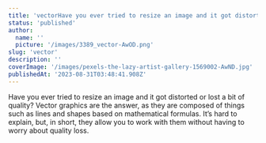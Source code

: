 ```yaml
---
title: 'vectorHave you ever tried to resize an image and it got distorted or lost a bit of quality? Vector graphics are the answer, as they are composed of things '
status: 'published'
author:
  name: ''
  picture: '/images/3389_vector-AwOD.png'
slug: 'vector'
description: ''
coverImage: '/images/pexels-the-lazy-artist-gallery-1569002-AwND.jpg'
publishedAt: '2023-08-31T03:48:41.908Z'
---
```


Have you ever tried to resize an image and it got distorted or lost a bit of quality? Vector graphics are the answer, as they are composed of things such as lines and shapes based on mathematical formulas. It’s hard to explain, but, in short, they allow you to work with them without having to worry about quality loss.

